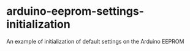 # arduino-eeprom-settings-initialization
An example of initialization of default settings on the Arduino EEPROM
